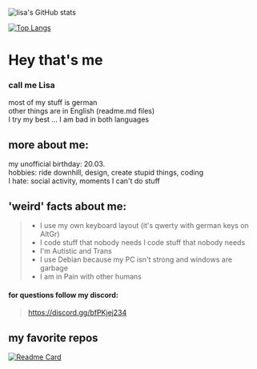 ![lisa's GitHub stats](https://github-readme-stats.vercel.app/api?username=allstergamer&show_icons=true&text_color=8350cc&title_color=d785f2&bg_color=0D1117&icon_color=490161)

[![Top Langs](https://github-readme-stats.vercel.app/api/top-langs/?username=allstergamer&layout=compact&text_color=8350cc&title_color=d785f2&bg_color=0D1117&icon_color=490161)](https://github.com/anuraghazra/github-readme-stats)

# Hey that's me<br>
### call me Lisa<br>
most of my stuff is german<br>
other things are in English (readme.md files)<br>
I try my best ... I am bad in both languages<br>

## more about me:<br>
my unofficial birthday: 20.03.<br>
hobbies: ride downhill, design, create stupid things, coding <br>
I hate: social activity, moments I can't do stuff <br>

## 'weird' facts about me: 
> - I use my own keyboard layout (it's  qwerty with german keys on AltGr)
> - I code stuff  that nobody needs I code stuff that nobody needs
> - I'm Autistic and Trans 
> - I use Debian because my PC isn't strong and windows are garbage 
> - I am in Pain with other humans

#### for questions follow my discord:
> https://discord.gg/bfPKjej234


## my favorite repos
[![Readme Card](https://github-readme-stats.vercel.app/api/pin/?username=anuraghazra&software-start,my-keyboard-layout&layout=compact&text_color=8350cc&title_color=d785f2&bg_color=0D1117&icon_color=490161)](https://github.com/anuraghazra/github-readme-stats)

